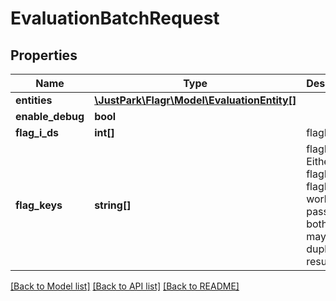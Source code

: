 # EvaluationBatchRequest

## Properties
Name | Type | Description | Notes
------------ | ------------- | ------------- | -------------
**entities** | [**\JustPark\Flagr\Model\EvaluationEntity[]**](EvaluationEntity.md) |  | 
**enable_debug** | **bool** |  | [optional] 
**flag_i_ds** | **int[]** | flagIDs | [optional] 
**flag_keys** | **string[]** | flagKeys. Either flagIDs or flagKeys works. If pass in both, Flagr may return duplicate results. | [optional] 

[[Back to Model list]](../README.md#documentation-for-models) [[Back to API list]](../README.md#documentation-for-api-endpoints) [[Back to README]](../README.md)


